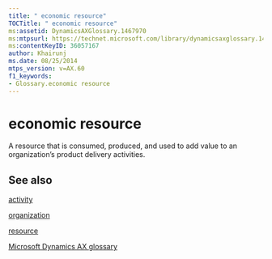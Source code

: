 ```yaml
---
title: " economic resource"
TOCTitle: " economic resource"
ms:assetid: DynamicsAXGlossary.1467970
ms:mtpsurl: https://technet.microsoft.com/library/dynamicsaxglossary.1467970(v=AX.60)
ms:contentKeyID: 36057167
author: Khairunj
ms.date: 08/25/2014
mtps_version: v=AX.60
f1_keywords:
- Glossary.economic resource
---
```


# economic resource

A resource that is consumed, produced, and used to add value to an organization’s product delivery activities.

## See also

[activity](activity.md)

[organization](organization.md)

[resource](resource.md)

[Microsoft Dynamics AX glossary](glossary/microsoft-dynamics-ax-glossary.md)

  


